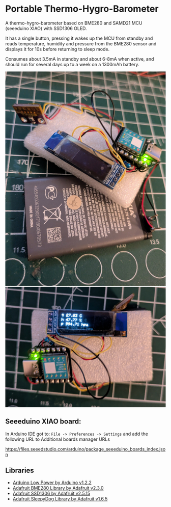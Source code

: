 # Portable Thermo-Hygro-Barometer
A thermo-hygro-barometer based on BME280 and SAMD21 MCU (seeeduino XIAO) with SSD1306 OLED.

It has a single button, pressing it wakes up the MCU from standby and reads temperature, humidity and pressure from the BME280 sensor and displays it for 10s before returning to sleep mode.

Consumes about 3.5mA in standby and about 6-8mA when active, and should run for several days up to a week on a 1300mAh battery.

<img src="/thb-1.jpg" alt="pthb1" width="600"/></img>
<img src="/thb-2.jpg" alt="pthb2" width="600"/></img>

## Seeeduino XIAO board:
In Arduino IDE got to: `File -> Preferences -> Settings` and add the following URL to Additional boards manager URLs

https://files.seeedstudio.com/arduino/package_seeeduino_boards_index.json

## Libraries
- [Arduino Low Power by Arduino v1.2.2](https://docs.arduino.cc/libraries/arduino-low-power/)
- [Adafruit BME280 Library by Adafruit v2.3.0](https://github.com/adafruit/Adafruit_BME280_Library)
- [Adafruit SSD1306 by Adafruit v2.5.15](https://github.com/adafruit/Adafruit_SSD1306)
- [Adafruit SleepyDog Library by Adafruit v1.6.5](https://github.com/adafruit/Adafruit_SleepyDog)
